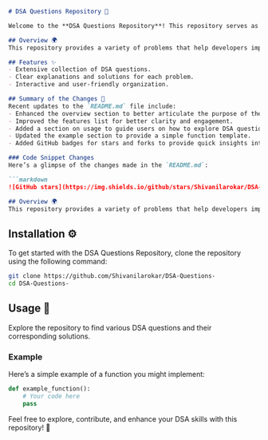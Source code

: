 ```markdown
# DSA Questions Repository 🤖

Welcome to the **DSA Questions Repository**! This repository serves as an ideal resource for interview preparation and skill enhancement in Data Structures and Algorithms (DSA). It comprises a comprehensive collection of DSA questions, along with clear explanations and solutions for each problem.

## Overview 🌍
This repository provides a variety of problems that help developers improve their problem-solving skills.

## Features ✨
- Extensive collection of DSA questions.
- Clear explanations and solutions for each problem.
- Interactive and user-friendly organization.

## Summary of the Changes 📝
Recent updates to the `README.md` file include:
- Enhanced the overview section to better articulate the purpose of the repository.
- Improved the features list for better clarity and engagement.
- Added a section on usage to guide users on how to explore DSA questions.
- Updated the example section to provide a simple function template.
- Added GitHub badges for stars and forks to provide quick insights into the repository's popularity.

### Code Snippet Changes
Here’s a glimpse of the changes made in the `README.md`:

```markdown
![GitHub stars](https://img.shields.io/github/stars/Shivanilarokar/DSA-Questions-) ![GitHub forks](https://img.shields.io/github/forks/Shivanilarokar/DSA-Questions-)

## Overview 🌍
This repository provides a variety of problems that help developers improve their problem-solving skills.
```

## Installation ⚙️
To get started with the DSA Questions Repository, clone the repository using the following command:

```bash
git clone https://github.com/Shivanilarokar/DSA-Questions-
cd DSA-Questions-
```

## Usage 🚀
Explore the repository to find various DSA questions and their corresponding solutions.

### Example
Here’s a simple example of a function you might implement:

```python
def example_function():
    # Your code here
    pass
```

Feel free to explore, contribute, and enhance your DSA skills with this repository! 💪
```